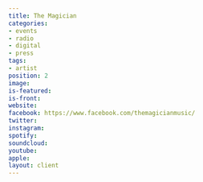 ```yaml
---
title: The Magician
categories:
- events
- radio
- digital
- press
tags:
- artist
position: 2
image: 
is-featured: 
is-front: 
website: 
facebook: https://www.facebook.com/themagicianmusic/
twitter: 
instagram: 
spotify: 
soundcloud: 
youtube: 
apple: 
layout: client
---
```


